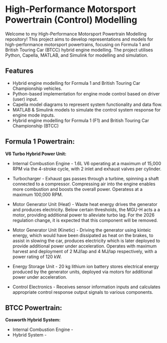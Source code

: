 # High-Performance Motorsport Powertrain (Control) Modelling

Welcome to my High-Performance Motorsport Powertrain Modelling repository! This project aims to develop representations and models for high-performance motorsport powertrains, focusing on Formula 1 and British Touring Car (BTCC) hybrid engine modelling. The project utilises Python, Capella, MATLAB, and Simulink for modelling and simulation.

## Features

- Hybrid engine modelling for Formula 1 and British Touring Car Championship vehicles.
- Python-based implementation for engine mode control based on driver (user) input.
- Capella model diagrams to represent system functionality and data flow.
- MATLAB & Simulink models to simulate the control system response for engine mode inputs.
- Hybrid engine modelling for Formula 1 (F1) and British Touring Car Championship (BTCC)

## Formula 1 Powertrain:

**V6 Turbo Hybrid Power Unit:**
- Internal Combustion Engine - 1.6L V6 operating at a maximum of 15,000 RPM via the 4-stroke cycle, with 2 inlet and exhaust valves per cylinder.

- Turbocharger - Exhaust gas passes through a turbine, spinning a shaft connected to a compressor. Compressing air into the engine enables more combustion and boosts the overall power. Operatess at a maximum 100,000 RPM.

- Motor Generator Unit (Heat) - Waste heat energy drives the generator and produces electricity. Below certain thresholds, the MGU-H acts a a motor, providing additional power to alleviate turbo lag. For the 2026 regulation change, it is expected that this component will be removed.

- Motor Generator Unit (Kinetic) - Driving the generator using kinteic energy, which would have been dissipated as heat on the brakes, to assist in slowing the car, produces electricity which is later deployed to provide additional power under acceleration. Operates with maximum harvest and deployment of 2 MJ/lap and 4 MJ/lap respectively, with a power rating of 120 kW.

- Energy Storage Unit - 20 kg lithium ion battery stores electrical energy produced by the generator units, deployed via motors for additional power under acceleration. 

- Control Electronics - Receives sensor information inputs and calculates appropriate control response output signals to various components.

## BTCC Powertrain:

**Cosworth Hybrid System:**
- Internal Combustion Engine - 
- Hybrid System - 